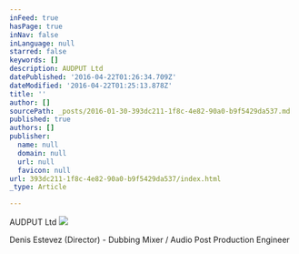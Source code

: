 ```yaml
---
inFeed: true
hasPage: true
inNav: false
inLanguage: null
starred: false
keywords: []
description: AUDPUT Ltd
datePublished: '2016-04-22T01:26:34.709Z'
dateModified: '2016-04-22T01:25:13.878Z'
title: ''
author: []
sourcePath: _posts/2016-01-30-393dc211-1f8c-4e82-90a0-b9f5429da537.md
published: true
authors: []
publisher:
  name: null
  domain: null
  url: null
  favicon: null
url: 393dc211-1f8c-4e82-90a0-b9f5429da537/index.html
_type: Article

---
```

AUDPUT Ltd
![](https://the-grid-user-content.s3-us-west-2.amazonaws.com/80deda2b-6c13-451c-8634-ae420d51501a.jpg)

Denis Estevez (Director) - Dubbing Mixer / Audio Post Production Engineer